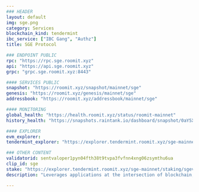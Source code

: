```yaml
---
### HEADER
layout: default
img: sge.png
category: Services
blockchain_kind: tendermint
ibc_service: ["IBC Gang", "Authz"]
title: SGE Protocol

### ENDPOINT PUBLIC
rpc: "https://rpc.sge.roomit.xyz"
api: "https://api.sge.roomit.xyz"
grpc: "grpc.sge.roomit.xyz:8443"

#### SERVICES PUBLIC
snapshot: "https://roomit.xyz/snapshot/mainnet/sge"
genesis: "https://roomit.xyz/genesis/mainnet/sge"
addressbook: "https://roomit.xyz/addressbook/mainnet/sge"

#### MONITORING
global_health: "https://health.roomit.xyz/status/roomit-mainnet"
history_health: "https://snapshots.raintank.io/dashboard/snapshot/0aY5X30x5fT7GQq1qJOFfHj5ELmjyQ4g"

#### EXPLORER
evm_explorer:
tendermint_explorer: "https://explorer.tendermint.roomit.xyz/sge-mainnet/staking/sgevaloper1rhmrwq4xket2ua4s7nqunnne8kzfz4w34082zv"

### OTHER CONTENT
validatorid: sentvaloper1pyn04fth38t9tvpa3fvfnn4xng06zsymthu6ua
clip_id: sge
stake: "https://explorer.tendermint.roomit.xyz/sge-mainnet/staking/sgevaloper1rhmrwq4xket2ua4s7nqunnne8kzfz4w34082zv"
description: "Leverages applications at the intersection of blockchain, sports, gaming and entertainment that are pioneering novel ways of engaging users with a UX, value proposition and utility never before seen in the space"

---
```

